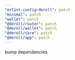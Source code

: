 ```yaml
---
"eslint-config-deroll": patch
"minimal": patch
"wallet": patch
"@deroll/router": patch
"@deroll/wallet": patch
"@deroll/core": patch
"@deroll/app": patch
---
```


bump dependencies
